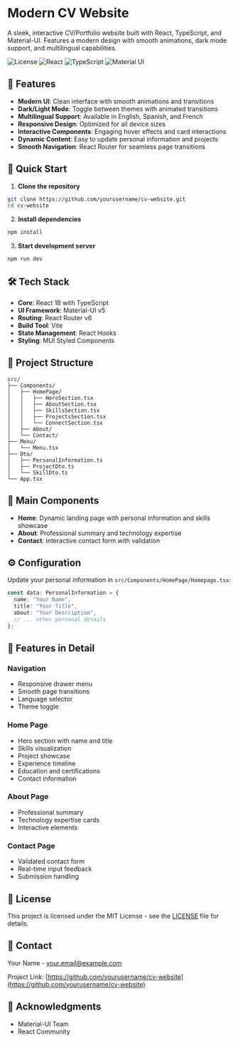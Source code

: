 # Modern CV Website

A sleek, interactive CV/Portfolio website built with React, TypeScript, and Material-UI. Features a modern design with smooth animations, dark mode support, and multilingual capabilities.

![License](https://img.shields.io/badge/license-MIT-blue.svg)
![React](https://img.shields.io/badge/React-18.x-blue)
![TypeScript](https://img.shields.io/badge/TypeScript-5.x-blue)
![Material UI](https://img.shields.io/badge/Material%20UI-5.x-purple)

## 🌟 Features

- **Modern UI**: Clean interface with smooth animations and transitions
- **Dark/Light Mode**: Toggle between themes with animated transitions
- **Multilingual Support**: Available in English, Spanish, and French
- **Responsive Design**: Optimized for all device sizes
- **Interactive Components**: Engaging hover effects and card interactions
- **Dynamic Content**: Easy to update personal information and projects
- **Smooth Navigation**: React Router for seamless page transitions

## 🚀 Quick Start

1. **Clone the repository**

```bash
git clone https://github.com/yourusername/cv-website.git
cd cv-website
```

2. **Install dependencies**

```bash
npm install
```

3. **Start development server**

```bash
npm run dev
```

## 🛠️ Tech Stack

- **Core**: React 18 with TypeScript
- **UI Framework**: Material-UI v5
- **Routing**: React Router v6
- **Build Tool**: Vite
- **State Management**: React Hooks
- **Styling**: MUI Styled Components

## 📁 Project Structure

```
src/
├── Components/
│   ├── HomePage/
│   │   ├── HeroSection.tsx
│   │   ├── AboutSection.tsx
│   │   ├── SkillsSection.tsx
│   │   ├── ProjectsSection.tsx
│   │   └── ConnectSection.tsx
│   ├── About/
│   └── Contact/
├── Menu/
│   └── Menu.tsx
├── Dto/
│   ├── PersonalInformation.ts
│   ├── ProjectDto.ts
│   └── SkillDto.ts
└── App.tsx
```

## 📱 Main Components

- **Home**: Dynamic landing page with personal information and skills showcase
- **About**: Professional summary and technology expertise
- **Contact**: Interactive contact form with validation

## ⚙️ Configuration

Update your personal information in `src/Components/HomePage/Homepage.tsx`:

```typescript
const data: PersonalInformation = {
  name: "Your Name",
  title: "Your Title",
  about: "Your Description",
  // ... other personal details
};
```

## 🎨 Features in Detail

### Navigation

- Responsive drawer menu
- Smooth page transitions
- Language selector
- Theme toggle

### Home Page

- Hero section with name and title
- Skills visualization
- Project showcase
- Experience timeline
- Education and certifications
- Contact information

### About Page

- Professional summary
- Technology expertise cards
- Interactive elements

### Contact Page

- Validated contact form
- Real-time input feedback
- Submission handling

## 📄 License

This project is licensed under the MIT License - see the [LICENSE](LICENSE) file for details.

## 📧 Contact

Your Name - [your.email@example.com](mailto:your.email@example.com)

Project Link: [https://github.com/yourusername/cv-website](https://github.com/yourusername/cv-website)

## 🙏 Acknowledgments

- Material-UI Team
- React Community
